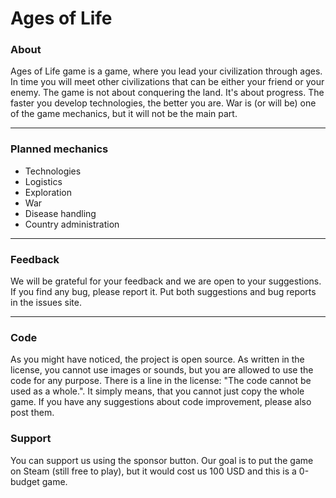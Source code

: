 # Ages of Life

### About

Ages of Life game is a game, where you lead your civilization through ages. In time you
will meet other civilizations that can be either your friend or your enemy. The game is
not about conquering the land. It's about progress. The faster you develop technologies,
the better you are. War is (or will be) one of the game mechanics, but it will not be
the main part.

---

### Planned mechanics

- Technologies
- Logistics
- Exploration
- War
- Disease handling
- Country administration

---

### Feedback

We will be grateful for your feedback and we are open to your suggestions. If you find any
bug, please report it. Put both suggestions and bug reports in the issues site.

---

### Code

As you might have noticed, the project is open source. As written in the license, you cannot
use images or sounds, but you are allowed to use the code for any purpose. There is a line
in the license: "The code cannot be used as a whole.". It simply means, that you cannot just
copy the whole game. If you have any suggestions about code improvement, please also post them.

### Support
You can support us using the sponsor button. Our goal is to put the game on Steam (still free
to play), but it would cost us 100 USD and this is a 0-budget game.